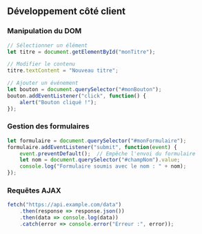
## Développement côté client

### Manipulation du DOM

```javascript
// Sélectionner un élément
let titre = document.getElementById("monTitre");

// Modifier le contenu
titre.textContent = "Nouveau titre";

// Ajouter un événement
let bouton = document.querySelector("#monBouton");
bouton.addEventListener("click", function() {
    alert("Bouton cliqué !");
});
```

### Gestion des formulaires

```javascript
let formulaire = document.querySelector("#monFormulaire");
formulaire.addEventListener("submit", function(event) {
    event.preventDefault();  // Empêche l'envoi du formulaire
    let nom = document.querySelector("#champNom").value;
    console.log("Formulaire soumis avec le nom : " + nom);
});
```

### Requêtes AJAX

```javascript
fetch("https://api.example.com/data")
    .then(response => response.json())
    .then(data => console.log(data))
    .catch(error => console.error("Erreur :", error));
```
